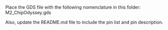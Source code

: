 Place the GDS file with the following nomenclature in this folder: M2_ChipOdyssey.gds

Also, update the README.md file to include the pin list and pin description.
